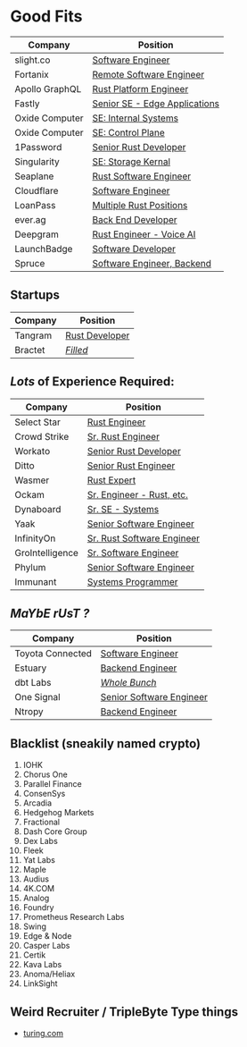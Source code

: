 # Good Fits

| Company        | Position                                                                                                    |
| -------------- | ----------------------------------------------------------------------------------------------------------- |
| slight.co      | [Software Engineer](https://www.slight.co/jobs/software-engineer-rust)                                      |
| Fortanix       | [Remote Software Engineer](https://apply.workable.com/fortanix/j/142ACAF269/)                               |
| Apollo GraphQL | [Rust Platform Engineer](https://www.apollographql.com/careers/job?id=afcdcb31-ce6b-4485-9987-3cc8bc361deb) |
| Fastly         | [Senior SE - Edge Applications](https://www.fastly.com/about/jobs/apply/?gh_jid=3295256)                    |
| Oxide Computer | [SE: Internal Systems](https://oxide.computer/careers/sw-internal-systems)                                  |
| Oxide Computer | [SE: Control Plane](https://oxide.computer/careers/sw-control-plane)                                        |
| 1Password      | [Senior Rust Developer](https://g.co/kgs/o6wZ9C)                                                            |
| Singularity    | [SE: Storage Kernal](https://apply.workable.com/singularity-data/j/AE56609754/)                             |
| Seaplane       | [Rust Software Engineer](https://apply.workable.com/seaplane/j/CEFCB5F5B8/)                                 |
| Cloudflare     | [Software Engineer](https://boards.greenhouse.io/cloudflare/jobs/3578402?gh_jid=3578402A)                   |
| LoanPass       | [Multiple Rust Positions](https://loanpass.io/careerPage.html)                                              |
| ever.ag        | [Back End Developer](https://www.linkedin.com/jobs/view/2922237969)                                         |
| Deepgram       | [Rust Engineer - Voice AI](https://jobs.lever.co/deepgram/4992b193-e4eb-483b-b326-270e637ab09b/apply)       |
| LaunchBadge    | [Software Developer](https://g.co/kgs/8wLGsj)                                                               |
| Spruce         | [Software Engineer, Backend](https://spruce-systems.breezy.hr/p/9fb3b149dc01-software-engineer-backend)     |

## Startups

| Company | Position                                       |
| ------- | ---------------------------------------------- |
| Tangram | [Rust Developer](https://www.tangram.dev/jobs) |
| Bractet | [_Filled_](https://bractlet.com/careers/)      |

## _Lots_ of Experience Required:

| Company         | Position                                                                                             |
| --------------- | ---------------------------------------------------------------------------------------------------- |
| Select Star     | [Rust Engineer](https://g.co/kgs/th9UKe)                                                             |
| Crowd Strike    | [Sr. Rust Engineer](https://g.co/kgs/XtYhr3)                                                         |
| Workato         | [Senior Rust Developer](https://g.co/kgs/HnRJef)                                                     |
| Ditto           | [Senior Rust Engineer](https://g.co/kgs/YbwR6w)                                                      |
| Wasmer          | [Rust Expert](https://g.co/kgs/omgEXd)                                                               |
| Ockam           | [Sr. Engineer - Rust, etc.](https://g.co/kgs/E2xi3o)                                                 |
| Dynaboard       | [Sr. SE - Systems](https://careers.dynaboard.com/22690)                                              |
| Yaak            | [Senior Software Engineer](https://yaak-technologies.jobs.personio.com/job/560318?display=en#apply)  |
| InfinityOn      | [Sr. Rust Software Engineer](https://www.infinyon.com/careers/infrastructure-engineer-senior-level/) |
| GroIntelligence | [Sr. Software Engineer](https://boards.greenhouse.io/gro/jobs/4183159004?gh_src=24ac6dbd4us)         |
| Phylum          | [Senior Software Engineer](https://jobs.lever.co/phylum/9eb9789b-9eff-438a-8910-95b3601d9692)        |
| Immunant        | [Systems Programmer](https://immunant.com/jobs/)                                                     |

## **_MaYbE rUsT ?_**

| Company          | Position                                                                                               |
| ---------------- | ------------------------------------------------------------------------------------------------------ |
| Toyota Connected | [Software Engineer](https://www.toyotaconnected.com/job?gh_jid=5881958002&did=4040990002)              |
| Estuary          | [Backend Engineer](https://www.estuary.dev/about/#backend)                                             |
| dbt Labs         | _[Whole Bunch](https://www.getdbt.com/dbt-labs/open-roles/)_                                           |
| One Signal       | [Senior Software Engineer](https://jobs.lever.co/onesignal/9e1d251c-c1f9-49c7-98e9-c883e519f902/apply) |
| Ntropy           | [Backend Engineer](https://jobs.lever.co/ntropy-network/5a587b64-7f97-4d75-be47-acf6394ed936)          |

## Blacklist (sneakily named crypto)

1. IOHK
1. Chorus One
1. Parallel Finance
1. ConsenSys
1. Arcadia
1. Hedgehog Markets
1. Fractional
1. Dash Core Group 
1. Dex Labs
1. Fleek
1. Yat Labs
1. Maple
1. Audius
1. 4K.COM
1. Analog
1. Foundry
1. Prometheus Research Labs
1. Swing
1. Edge & Node
1. Casper Labs
1. Certik
1. Kava Labs
1. Anoma/Heliax
1. LinkSight
   
## Weird Recruiter / TripleByte Type things
- [turing.com](https://www.turing.com/jobs)


